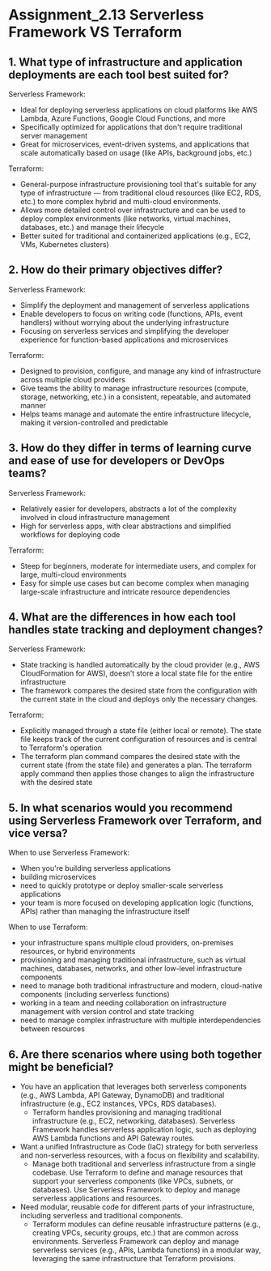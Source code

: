 # Assignment_2.13 Serverless Framework VS Terraform #

## 1. What type of infrastructure and application deployments are each tool best suited for? ##
Serverless Framework: 
- Ideal for deploying serverless applications on cloud platforms like AWS Lambda, Azure Functions, Google Cloud Functions, and more 
- Specifically optimized for applications that don't require traditional server management 
- Great for microservices, event-driven systems, and applications that scale automatically based on usage (like APIs, background jobs, etc.) 

Terraform: 
- General-purpose infrastructure provisioning tool that's suitable for any type of infrastructure — from traditional cloud resources (like EC2, RDS, etc.) to more complex hybrid and multi-cloud environments.
- Allows more detailed control over infrastructure and can be used to deploy complex environments (like networks, virtual machines, databases, etc.) and manage their lifecycle
- Better suited for traditional and containerized applications (e.g., EC2, VMs, Kubernetes clusters)

## 2. How do their primary objectives differ? ##
Serverless Framework:
- Simplify the deployment and management of serverless applications
- Enable developers to focus on writing code (functions, APIs, event handlers) without worrying about the underlying infrastructure
- Focusing on serverless services and simplifying the developer experience for function-based applications and microservices
    
Terraform:
- Designed to provision, configure, and manage any kind of infrastructure across multiple cloud providers
- Give teams the ability to manage infrastructure resources (compute, storage, networking, etc.) in a consistent, repeatable, and automated manner
- Helps teams manage and automate the entire infrastructure lifecycle, making it version-controlled and predictable

## 3. How do they differ in terms of learning curve and ease of use for developers or DevOps teams? ##
Serverless Framework:
- Relatively easier for developers, abstracts a lot of the complexity involved in cloud infrastructure management
- High for serverless apps, with clear abstractions and simplified workflows for deploying code

Terraform:
- Steep for beginners, moderate for intermediate users, and complex for large, multi-cloud environments
- Easy for simple use cases but can become complex when managing large-scale infrastructure and intricate resource dependencies

## 4. What are the differences in how each tool handles state tracking and deployment changes? ##
Serverless Framework:
- State tracking is handled automatically by the cloud provider (e.g., AWS CloudFormation for AWS), doesn’t store a local state file for the entire infrastructure
- The framework compares the desired state from the configuration with the current state in the cloud and deploys only the necessary changes.

Terraform:
- Explicitly managed through a state file (either local or remote). The state file keeps track of the current configuration of resources and is central to Terraform's operation
- The terraform plan command compares the desired state with the current state (from the state file) and generates a plan. The terraform apply command then applies those changes to align the infrastructure with the desired state

## 5. In what scenarios would you recommend using Serverless Framework over Terraform, and vice versa? ##
When to use Serverless Framework:
- When you're building serverless applications
- building microservices
- need to quickly prototype or deploy smaller-scale serverless applications
- your team is more focused on developing application logic (functions, APIs) rather than managing the infrastructure itself

When to use Terraform:
- your infrastructure spans multiple cloud providers, on-premises resources, or hybrid environments
- provisioning and managing traditional infrastructure, such as virtual machines, databases, networks, and other low-level infrastructure components
- need to manage both traditional infrastructure and modern, cloud-native components (including serverless functions)
- working in a team and needing collaboration on infrastructure management with version control and state tracking
- need to manage complex infrastructure with multiple interdependencies between resources

## 6. Are there scenarios where using both together might be beneficial? ##
- You have an application that leverages both serverless components (e.g., AWS Lambda, API Gateway, DynamoDB) and traditional infrastructure (e.g., EC2 instances, VPCs, RDS databases).
  - Terraform handles provisioning and managing traditional infrastructure (e.g., EC2, networking, databases). Serverless Framework handles serverless application logic, such as deploying AWS Lambda functions and API Gateway routes.
- Want a unified Infrastructure as Code (IaC) strategy for both serverless and non-serverless resources, with a focus on flexibility and scalability.
  - Manage both traditional and serverless infrastructure from a single codebase. Use Terraform to define and manage resources that support your serverless components (like VPCs, subnets, or databases). Use Serverless Framework to deploy and manage serverless applications and resources.
- Need modular, reusable code for different parts of your infrastructure, including serverless and traditional components.
  - Terraform modules can define reusable infrastructure patterns (e.g., creating VPCs, security groups, etc.) that are common across environments. Serverless Framework can deploy and manage serverless services (e.g., APIs, Lambda functions) in a modular way, leveraging the same infrastructure that Terraform provisions.



  





  
